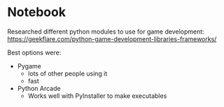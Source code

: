 # Notebook

Researched different python modules to use for game development: https://geekflare.com/python-game-development-libraries-frameworks/

Best options were:
* Pygame
    * lots of other people using it
    * fast
* Python Arcade
    * Works well with PyInstaller to make executables